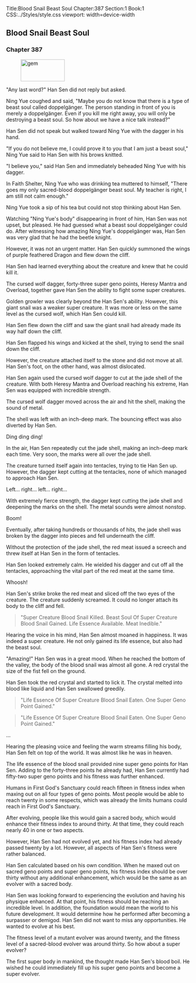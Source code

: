 Title:Blood Snail Beast Soul 
Chapter:387 
Section:1 
Book:1 
CSS:../Styles/style.css 
viewport: width=device-width
  
## Blood Snail Beast Soul
### Chapter 387
  
<figure>
	<img src="../Images/gem.gif" alt="gem" id="gem" width="120" height="60" />
</figure>
  

  
"Any last word?" Han Sen did not reply but asked.

Ning Yue coughed and said, "Maybe you do not know that there is a type of beast soul called doppelgänger. The person standing in front of you is merely a doppelgänger. Even if you kill me right away, you will only be destroying a beast soul. So how about we have a nice talk instead?"

Han Sen did not speak but walked toward Ning Yue with the dagger in his hand.

"If you do not believe me, I could prove it to you that I am just a beast soul," Ning Yue said to Han Sen with his brows knitted.

"I believe you," said Han Sen and immediately beheaded Ning Yue with his dagger.

In Faith Shelter, Ning Yue who was drinking tea muttered to himself, "There goes my only sacred-blood doppelgänger beast soul. My teacher is right, I am still not calm enough."

Ning Yue took a sip of his tea but could not stop thinking about Han Sen.

Watching "Ning Yue's body" disappearing in front of him, Han Sen was not upset, but pleased. He had guessed what a beast soul doppelgänger could do. After witnessing how amazing Ning Yue's doppelgänger was, Han Sen was very glad that he had the beetle knight.

However, it was not an urgent matter. Han Sen quickly summoned the wings of purple feathered Dragon and flew down the cliff.

Han Sen had learned everything about the creature and knew that he could kill it.

The cursed wolf dagger, forty-three super geno points, Heresy Mantra and Overload, together gave Han Sen the ability to fight some super creatures.

Golden growler was clearly beyond the Han Sen's ability. However, this giant snail was a weaker super creature. It was more or less on the same level as the cursed wolf, which Han Sen could kill.

Han Sen flew down the cliff and saw the giant snail had already made its way half down the cliff.

Han Sen flapped his wings and kicked at the shell, trying to send the snail down the cliff.

However, the creature attached itself to the stone and did not move at all. Han Sen's foot, on the other hand, was almost dislocated.

Han Sen again used the cursed wolf dagger to cut at the jade shell of the creature. With both Heresy Mantra and Overload reaching his extreme, Han Sen was equipped with incredible strength.

The cursed wolf dagger moved across the air and hit the shell, making the sound of metal.

The shell was left with an inch-deep mark. The bouncing effect was also diverted by Han Sen.

Ding ding ding!

In the air, Han Sen repeatedly cut the jade shell, making an inch-deep mark each time. Very soon, the marks were all over the jade shell.

The creature turned itself again into tentacles, trying to tie Han Sen up. However, the dagger kept cutting at the tentacles, none of which managed to approach Han Sen.

Left… right… left… right…

With extremely fierce strength, the dagger kept cutting the jade shell and deepening the marks on the shell. The metal sounds were almost nonstop.

Boom!

Eventually, after taking hundreds or thousands of hits, the jade shell was broken by the dagger into pieces and fell underneath the cliff.

Without the protection of the jade shell, the red meat issued a screech and threw itself at Han Sen in the form of tentacles.

Han Sen looked extremely calm. He wielded his dagger and cut off all the tentacles, approaching the vital part of the red meat at the same time.

Whoosh!

Han Sen's strike broke the red meat and sliced off the two eyes of the creature. The creature suddenly screamed. It could no longer attach its body to the cliff and fell.

> "Super Creature Blood Snail Killed. Beast Soul Of Super Creature Blood Snail Gained. Life Essence Available. Meat Inedible."

Hearing the voice in his mind, Han Sen almost moaned in happiness. It was indeed a super creature. He not only gained its life essence, but also had the beast soul.

"Amazing!" Han Sen was in a great mood. When he reached the bottom of the valley, the body of the blood snail was almost all gone. A red crystal the size of the fist fell on the ground.

Han Sen took the red crystal and started to lick it. The crystal melted into blood like liquid and Han Sen swallowed greedily.

> "Life Essence Of Super Creature Blood Snail Eaten. One Super Geno Point Gained."

> "Life Essence Of Super Creature Blood Snail Eaten. One Super Geno Point Gained."

…

Hearing the pleasing voice and feeling the warm streams filling his body, Han Sen felt on top of the world. It was almost like he was in heaven.

The life essence of the blood snail provided nine super geno points for Han Sen. Adding to the forty-three points he already had, Han Sen currently had fifty-two super geno points and his fitness was further enhanced.

Humans in First God's Sanctuary could reach fifteen in fitness index when maxing out on all four types of geno points. Most people would be able to reach twenty in some respects, which was already the limits humans could reach in First God's Sanctuary.

After evolving, people like this would gain a sacred body, which would enhance their fitness index to around thirty. At that time, they could reach nearly 40 in one or two aspects.

However, Han Sen had not evolved yet, and his fitness index had already passed twenty by a lot. However, all aspects of Han Sen's fitness were rather balanced.

Han Sen calculated based on his own condition. When he maxed out on sacred geno points and super geno points, his fitness index should be over thirty without any additional enhancement, which would be the same as an evolver with a sacred body.

Han Sen was looking forward to experiencing the evolution and having his physique enhanced. At that point, his fitness should be reaching an incredible level. In addition, the foundation would mean the world to his future development. It would determine how he performed after becoming a surpasser or demigod. Han Sen did not want to miss any opportunities. He wanted to evolve at his best.

The fitness level of a mutant evolver was around twenty, and the fitness level of a sacred-blood evolver was around thirty. So how about a super evolver?

The first super body in mankind, the thought made Han Sen's blood boil. He wished he could immediately fill up his super geno points and become a super evolver.